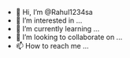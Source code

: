 - 👋 Hi, I’m @Rahul1234sa
- 👀 I’m interested in ...
- 🌱 I’m currently learning ...
- 💞️ I’m looking to collaborate on ...
- 📫 How to reach me ...

<!---
Rahul1234sa/Rahul1234sa is a ✨ special ✨ repository because its `README.md` (this file) appears on your GitHub profile.
You can click the Preview link to take a look at your changes.v

--->
